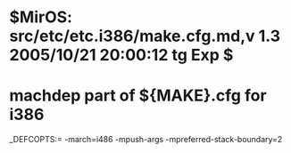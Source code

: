 # $MirOS: src/etc/etc.i386/make.cfg.md,v 1.3 2005/10/21 20:00:12 tg Exp $
#
# machdep part of ${MAKE}.cfg for i386

_DEFCOPTS:=	-march=i486 -mpush-args -mpreferred-stack-boundary=2
